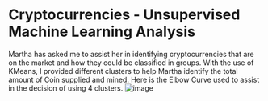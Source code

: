 # Cryptocurrencies - Unsupervised Machine Learning Analysis
Martha has asked me to assist her in identifying cryptocurrencies that are on the market and how they could be classified in groups. With the use of KMeans, I provided different clusters to help Martha identify the total amount of Coin supplied and mined.
Here is the Elbow Curve used to assist in the decision of using 4 clusters. ![image](https://user-images.githubusercontent.com/107401667/200728132-1e8e139c-42da-4b0d-9db8-be3f37462ecb.png)

